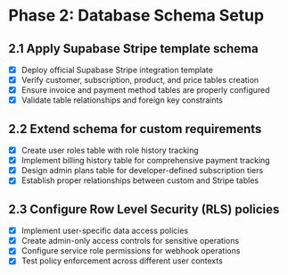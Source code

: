 # Phase 2: Database Schema Setup

## 2.1 Apply Supabase Stripe template schema
- [X] Deploy official Supabase Stripe integration template
- [X] Verify customer, subscription, product, and price tables creation
- [X] Ensure invoice and payment method tables are properly configured
- [X] Validate table relationships and foreign key constraints

## 2.2 Extend schema for custom requirements
- [X] Create user roles table with role history tracking
- [X] Implement billing history table for comprehensive payment tracking
- [X] Design admin plans table for developer-defined subscription tiers
- [X] Establish proper relationships between custom and Stripe tables

## 2.3 Configure Row Level Security (RLS) policies
- [X] Implement user-specific data access policies
- [X] Create admin-only access controls for sensitive operations
- [X] Configure service role permissions for webhook operations
- [X] Test policy enforcement across different user contexts